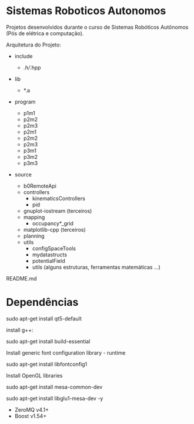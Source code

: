 # Sistemas Roboticos Autonomos
Projetos desenvolvidos durante o curso de Sistemas Robóticos Autônomos (Pós de elétrica e computação).

Arquitetura do Projeto:
- include
    - *.h/*.hpp

- lib
    - *.a
- program
  - p1m1
  - p2m2
  - p2m3
  - p2m1
  - p2m2
  - p2m3
  - p3m1
  - p3m2
  - p3m3
- source
  - b0RemoteApi
  - controllers
    - kinematicsControllers
    - pid
  - gnuplot-iostream (terceiros)
  - mapping
    - occupancy*_grid
  - matplotlib-cpp (terceiros)
  - planning
  - utils
    - configSpaceTools
    - mydatastructs
    - potentialField
    - utils (alguns estruturas, ferramentas matemáticas ...)
    

README.md

# Dependências

sudo apt-get install qt5-default

install g++:

sudo apt-get install build-essential

Install generic font configuration library - runtime

sudo apt-get install libfontconfig1

Install OpenGL libraries

sudo apt-get install mesa-common-dev

sudo apt-get install libglu1-mesa-dev -y


- ZeroMQ v4.1+
- Boost v1.54+
